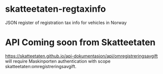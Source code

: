 # skatteetaten-regtaxinfo
JSON register of registration tax info for vehicles in Norway

# API Coming soon from Skatteetaten
https://skatteetaten.github.io/api-dokumentasjon/api/omregistreringsavgift will require Maskinporten authentication with scope skatteetaten:omregistreringsavgift.
